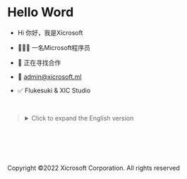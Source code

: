 # Hello Word

- Hi 你好，我是Xicrosoft

- 👨🏻‍💻 一名Microsoft程序员
- 🤝 正在寻找合作
- 📧 admin@xicrosoft.ml
- ✅ Flukesuki & XIC Studio

<br/>

><details><summary>Click to expand the English version</summary>
>
>- Hi, I’m Xicrosoft
>
>- 👨🏻‍💻 a Xicrosoft programmer
>- 🤝 Looking for cooperation
>- 📧 admin@xicrosoft.ml
>- ✅ Flukesuki & XIC Studio
<br/>
<br/>
<br/>
<br/>

Copyright ©2022 Xicrosoft Corporation. All rights reserved
